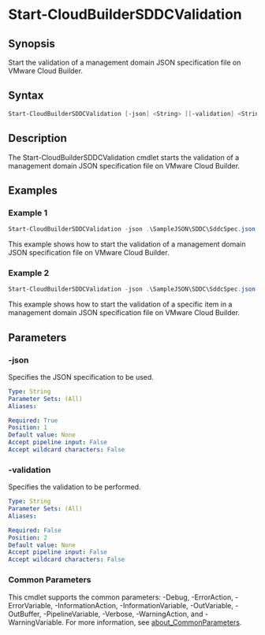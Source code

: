 # Start-CloudBuilderSDDCValidation

## Synopsis

Start the validation of a management domain JSON specification file on VMware Cloud Builder.

## Syntax

```powershell
Start-CloudBuilderSDDCValidation [-json] <String> [[-validation] <String>] [<CommonParameters>]
```

## Description

The Start-CloudBuilderSDDCValidation cmdlet starts the validation of a management domain JSON specification file on VMware Cloud Builder.

## Examples

### Example 1

```powershell
Start-CloudBuilderSDDCValidation -json .\SampleJSON\SDDC\SddcSpec.json
```

This example shows how to start the validation of a management domain JSON specification file on VMware Cloud Builder.

### Example 2

```powershell
Start-CloudBuilderSDDCValidation -json .\SampleJSON\SDDC\SddcSpec.json -validation LICENSE_KEY_VALIDATION
```

This example shows how to start the validation of a specific item in a management domain JSON specification file on VMware Cloud Builder.

## Parameters

### -json

Specifies the JSON specification to be used.

```yaml
Type: String
Parameter Sets: (All)
Aliases:

Required: True
Position: 1
Default value: None
Accept pipeline input: False
Accept wildcard characters: False
```

### -validation

Specifies the validation to be performed.

```yaml
Type: String
Parameter Sets: (All)
Aliases:

Required: False
Position: 2
Default value: None
Accept pipeline input: False
Accept wildcard characters: False
```

### Common Parameters

This cmdlet supports the common parameters: -Debug, -ErrorAction, -ErrorVariable, -InformationAction, -InformationVariable, -OutVariable, -OutBuffer, -PipelineVariable, -Verbose, -WarningAction, and -WarningVariable. For more information, see [about_CommonParameters](http://go.microsoft.com/fwlink/?LinkID=113216).
